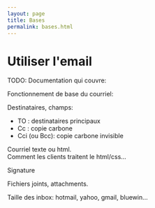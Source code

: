 ```yaml
---
layout: page
title: Bases
permalink: bases.html
---
```


# Utiliser l'email

TODO: Documentation qui couvre:

Fonctionnement de base du courriel:

Destinataires, champs: 

* TO : destinataires principaux
* Cc : copie carbone
* Cci (ou Bcc): copie carbone invisible

Courriel texte ou html.  
Comment les clients traitent le html/css...

Signature

Fichiers joints, attachments.

Taille des inbox: hotmail, yahoo, gmail, bluewin...